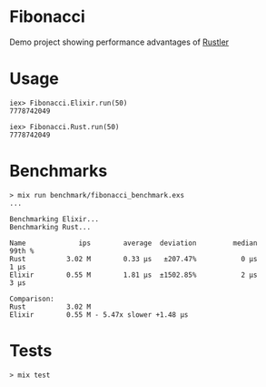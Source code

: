 # Fibonacci

Demo project showing performance advantages of [Rustler](https://github.com/rusterlium/rustler)

# Usage

    iex> Fibonacci.Elixir.run(50)
    7778742049

    iex> Fibonacci.Rust.run(50)
    7778742049

# Benchmarks

    > mix run benchmark/fibonacci_benchmark.exs
    ...

    Benchmarking Elixir...
    Benchmarking Rust...

    Name             ips        average  deviation         median         99th %
    Rust          3.02 M        0.33 μs   ±207.47%           0 μs           1 μs
    Elixir        0.55 M        1.81 μs  ±1502.85%           2 μs           3 μs

    Comparison:
    Rust          3.02 M
    Elixir        0.55 M - 5.47x slower +1.48 μs

# Tests

    > mix test
